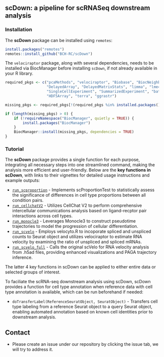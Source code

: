 ## scDown: a pipeline for scRNASeq downstream analysis

### Installation
The **scDown** package can be installed using `remotes`: 
```r
install.packages("remotes")
remotes::install_github("BCH-RC/scDown")
```

The `velociraptor` package, along with several dependencies, needs to be installed via BiocManager before installing `scDown`, if not already available in your R library. 
```r
required_pkgs <- c("pcaMethods", "velociraptor", "Biobase", "BiocNeighbors", "BiocGenerics",
                   "DelayedArray", "DelayedMatrixStats", "limma", "lme4", "S4Vectors", 
                   "SingleCellExperiment", "SummarizedExperiment", "batchelor", 
                   "HDF5Array", "terra", "ggrastr")

missing_pkgs <- required_pkgs[!(required_pkgs %in% installed.packages()[, "Package"])]

if (length(missing_pkgs) > 0) {
    if (!requireNamespace("BiocManager", quietly = TRUE)) {
        install.packages("BiocManager")
    }
    BiocManager::install(missing_pkgs, dependencies = TRUE)
}
```


### Tutorial 

The **scDown** package provides a single function for each purpose, integrating all necessary steps into one streamlined command, making the analysis more efficient and user-friendly. Below are the **key functions in scDown**, with links to their vignettes for detailed usage instructions and example outputs:
- [`run_scproportion`](https://html-preview.github.io/?url=https://github.com/BCH-RC/scDown/blob/main/vignettes/scProportionTest.html) - Implements scProportionTest to statistically assess the significance of differences in cell type proportions between all condition pairs. 
- [`run_cellchatV2`](https://html-preview.github.io/?url=https://github.com/BCH-RC/scDown/blob/main/vignettes/scDown_CellChatV2.html) - Utilizes CellChat V2 to perform comprehensive intercellular communications analysis based on ligand-recptor pair interactions across cell types. 
- [`run_monocle3`](https://html-preview.github.io/?url=https://github.com/BCH-RC/scDown/blob/main/vignettes/scDown_monocle.html) - Leverages Monocle3 to construct pseudotime trajectories to model the progression of cellular differentiation. 
- [`run_scvelo`](https://html-preview.github.io/?url=https://github.com/BCH-RC/scDown/blob/main/vignettes/run_scvelo.html) - Employs velocyto.R to incoporate spliced and unspliced counts to Seurat object and utilizes velociraptor to estimate RNA velocity by examining the ratio of unspliced and spliced mRNAs.
- [`run_scvelo_full`](https://html-preview.github.io/?url=https://github.com/BCH-RC/scDown/blob/main/vignettes/run_scvelo_full.html) - Calls the original scVelo for RNA velocity analysis from .h5ad files, providing enhanced visualizations and PAGA trajectory inference.
  
The latter 4 key functions in scDown can be applied to either entire data or selected groups of interest. 

To faciliate the scRNA-seq downstream analysis using scDown, scDown provides a function for cell type annotation when reference data with cell type annotation is available, which can be run beforehand if needed: 
- `doTransferLabel(ReferenceSeuratObject, SeuratObject)` - Transfers cell type labeling from a reference Seurat object to a query Seurat object, enabling automated annotation based on known cell identities prior to downstream analysis.

## Contact
- Please create an issue under our repository by clicking the issue tab, we will try to address it.


